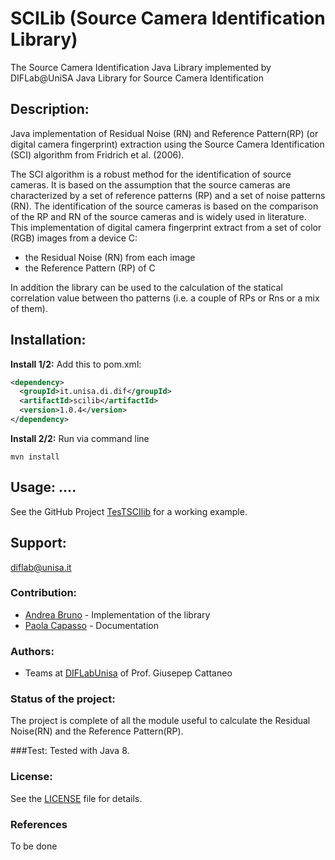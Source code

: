 # SCILib (Source Camera Identification Library)

The Source Camera Identification Java Library implemented by DIFLab@UniSA
Java Library for Source Camera Identification

## Description:
Java implementation of Residual Noise (RN) and Reference Pattern(RP) (or digital camera fingerprint) extraction using the Source Camera Identification (SCI) algorithm from Fridrich et al. (2006).

The SCI algorithm is a robust method for the identification of source cameras. It is based on the assumption that the source cameras are characterized by a set of reference patterns (RP) and a set of noise patterns (RN). The identification of the source cameras is based on the comparison of the RP and RN of the source cameras and is widely used in literature.
This implementation of  digital camera fingerprint extract from a set of color (RGB) images from a device C:
* the Residual Noise (RN) from each image
* the Reference Pattern (RP) of C

In addition the library can be used to the calculation of the statical correlation value between tho patterns (i.e. a couple of RPs or Rns or a mix of them).

## Installation:
**Install 1/2:** Add this to pom.xml:

```xml
<dependency>
  <groupId>it.unisa.di.dif</groupId>
  <artifactId>scilib</artifactId>
  <version>1.0.4</version>
</dependency>
```

**Install 2/2:** Run via command line
```shell
mvn install
```

## Usage: ....
See the GitHub Project [TesTSCIlib](https://github.com/DIFLabUnisa/TestSCILib) for a working example.

## Support: 
[diflab@unisa.it](mailto:diflab@unisa)

### Contribution:
* [Andrea Bruno](mailto:andbruno@unisa.it) - Implementation of the library
* [Paola Capasso](mailto:pcapasso@unisa.it) - Documentation

### Authors:
* Teams at [DIFLabUnisa](https://ifaselab.di.unisa.it/) of Prof. Giusepep Cattaneo

### Status of the project:
The project is complete of all the module useful to calculate  the Residual Noise(RN) and the Reference Pattern(RP).

###Test:
Tested with Java 8.

### License:
See the [LICENSE](LICENSE) file for details.

### References

To be done
